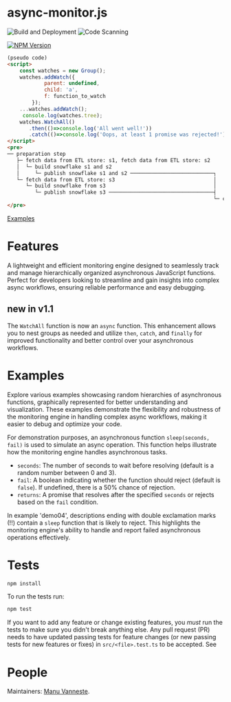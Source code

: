 # async-monitor.js

![Build and Deployment](https://github.com/manulykebe/async-monitor.js/actions/workflows/pages/pages-build-deployment/badge.svg?branch=main)
![Code Scanning](https://github.com/manulykebe/async-monitor.js/actions/workflows/github-code-scanning/codeql/badge.svg?branch=main)

[![NPM Version][npm-image]][npm-url]

```html
(pseudo code)
<script>
	const watches = new Group();
	watches.addWatch({
			parent: undefined,
			child: 'a',
			f: function_to_watch
		});
	...watches.addWatch();
	 console.log(watches.tree);
	watches.WatchAll()
	   .then(()=>console.log('All went well!'))
	   .catch(()=>console.log('Oops, at least 1 promise was rejected!'));
</script>
<pre>
── preparation step
   ├─ fetch data from ETL store: s1, fetch data from ETL store: s2
   │  └─ build snowflake s1 and s2
   │     └─ publish snowflake s1 and s2 ───────────────────────────┐
   └─ fetch data from ETL store: s3                                │
      └─ build snowflake from s3                                   │
         └─ publish snowflake s3 ──────────────────────────────────┤
                                                                   └─ completed
</pre>
```

[Examples](https://manulykebe.github.io/async-monitor.js/src/html/index.html)

# Features

A lightweight and efficient monitoring engine designed to seamlessly track and manage hierarchically organized asynchronous JavaScript functions. Perfect for developers looking to streamline and gain insights into complex async workflows, ensuring reliable performance and easy debugging.

## new in v1.1

The `WatchAll` function is now an `async` function. This enhancement allows you to nest groups as needed and utilize `then`, `catch`, and `finally` for improved functionality and better control over your asynchronous workflows.

# Examples

Explore various examples showcasing random hierarchies of asynchronous functions, graphically represented for better understanding and visualization. These examples demonstrate the flexibility and robustness of the monitoring engine in handling complex async workflows, making it easier to debug and optimize your code.

For demonstration purposes, an asynchronous function `sleep(seconds, fail)` is used to simulate an async operation. This function helps illustrate how the monitoring engine handles asynchronous tasks.

- `seconds`: The number of seconds to wait before resolving (default is a random number between 0 and 3).
- `fail`: A boolean indicating whether the function should reject (default is `false`). If undefined, there is a 50% chance of rejection.
- `returns`: A promise that resolves after the specified `seconds` or rejects based on the `fail` condition.

In example 'demo04', descriptions ending with double exclamation marks (!!) contain a `sleep` function that is likely to reject. This highlights the monitoring engine's ability to handle and report failed asynchronous operations effectively.

# Tests

```bash
npm install
```

To run the tests run:

```bash
npm test
```

If you want to add any feature or change existing features, you _must_ run the
tests to make sure you didn't break anything else. Any pull request (PR) needs
to have updated passing tests for feature changes (or new passing tests for new
features or fixes) in `src/<file>.test.ts` to be accepted. See

# People

Maintainers: [Manu Vanneste](https://github.com/manulykebe).

[npm-image]: https://badge.fury.io/js/async-monitor.js.svg
[npm-url]: https://www.npmjs.com/package/async-monitor.js
